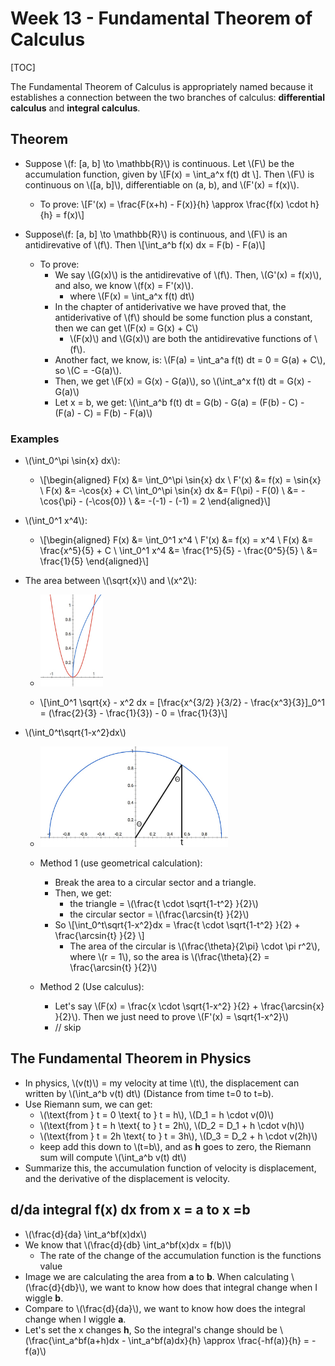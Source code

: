 # Week 13 - Fundamental Theorem of Calculus

[TOC]

The Fundamental Theorem of Calculus is appropriately named because it establishes a connection between the two branches of calculus: **differential calculus** and **integral calculus**.

## Theorem

* Suppose \\(f: [a, b] \to \mathbb{R}\\) is continuous. Let \\(F\\) be the accumulation function, given by \\[F(x) = \int_a^x f(t) dt \\]. Then \\(F\\) is continuous on \\([a, b]\\), differentiable on (a, b), and \\(F'(x) = f(x)\\).
    * To prove: \\[F'(x) = \frac{F(x+h) - F(x)}{h} \approx \frac{f(x) \cdot h}{h} = f(x)\\]

* Suppose\\(f: [a, b] \to \mathbb{R}\\) is continuous, and \\(F\\) is an antidirevative of \\(f\\). Then \\[\int_a^b f(x) dx = F(b) - F(a)\\]
    * To prove: 
        * We say \\(G(x)\\) is the antidirevative of \\(f\\). Then, \\(G'(x) = f(x)\\), and also, we know \\(f(x) = F'(x)\\).
            * where \\(F(x) = \int_a^x f(t) dt\\) 
        * In the chapter of antiderivative we have proved that, the antiderivative of \\(f\\) should be some function plus a constant, then we can get \\(F(x) = G(x) + C\\)
            * \\(F(x)\\) and \\(G(x)\\) are both the antidirevative functions of \\(f\\).
        * Another fact, we know, is: \\(F(a) = \int_a^a f(t) dt = 0 = G(a) + C\\), so \\(C = -G(a)\\).
        * Then, we get \\(F(x) = G(x) - G(a)\\), so \\(\int_a^x f(t) dt = G(x) - G(a)\\)
        * Let x = b, we get: \\(\int_a^b f(t) dt = G(b) - G(a) = (F(b) - C) - (F(a) - C) = F(b) - F(a)\\)

### Examples

* \\(\int_0^\pi \sin{x} dx\\):
    * \\[\begin{aligned}
        F(x) &= \int_0^\pi \sin{x} dx \\
        F'(x) &= f(x) = \sin{x} \\
        F(x) &= -\cos{x} + C\\
        \int_0^\pi \sin{x} dx &= F(\pi) - F(0) \\
        &= -\cos{\pi} - (-\cos{0}) \\
        &= -(-1) - (-1) = 2
        \end{aligned}\\]
* \\(\int_0^1 x^4\\):
    * \\[\begin{aligned}
        F(x) &= \int_0^1 x^4 \\
        F'(x) &= f(x) = x^4 \\
        F(x) &=  \frac{x^5}{5} + C \\
        \int_0^1 x^4 &= \frac{1^5}{5} - \frac{0^5}{5} \\
        &= \frac{1}{5}
        \end{aligned}\\]

* The area between \\(\sqrt{x}\\) and \\(x^2\\):
    * <img src="media/15133058435652.jpg" width=100 />

    * \\[\int_0^1 \sqrt{x} - x^2 dx = [\frac{x^{3/2} }{3/2} - \frac{x^3}{3}]_0^1 = (\frac{2}{3} - \frac{1}{3}) - 0 = \frac{1}{3}\\]


* \\(\int_0^t\sqrt{1-x^2}dx\\)
    * <img src="media/15133064708700.jpg" width=300 />
    * Method 1 (use geometrical calculation):
        * Break the area to a circular sector and a triangle.
        * Then, we get:
            * the triangle = \\(\frac{t \cdot \sqrt{1-t^2} }{2}\\)
            * the circular sector = \\(\frac{\arcsin{t} }{2}\\)
        * So \\[\int_0^t\sqrt{1-x^2}dx = \frac{t \cdot \sqrt{1-t^2} }{2} + \frac{\arcsin{t} }{2} \\]
            * The area of the circular is \\(\frac{\theta}{2\pi} \cdot \pi r^2\\), where \\(r = 1\\), so the area is \\(\frac{\theta}{2} = \frac{\arcsin{t} }{2}\\)

    * Method 2 (Use calculus):
        * Let's say \\(F(x) = \frac{x \cdot \sqrt{1-x^2} }{2} + \frac{\arcsin{x} }{2}\\). Then we just need to prove \\(F'(x) = \sqrt{1-x^2}\\)
        * // skip

## The Fundamental Theorem in Physics

* In physics, \\(v(t)\\) = my velocity at time \\(t\\), the displacement can written by \\(\int_a^b v(t) dt\\) (Distance from time t=0 to t=b).
* Use Riemann sum, we can get:
    * \\(\text{from } t = 0 \text{ to } t = h\\), \\(D_1 = h \cdot v(0)\\)
    * \\(\text{from } t = h \text{ to } t = 2h\\), \\(D_2 = D_1 + h \cdot v(h)\\)
    * \\(\text{from } t = 2h \text{ to } t = 3h\\), \\(D_3 = D_2 + h \cdot v(2h)\\)
    * keep add this down to \\(t=b\\), and as **h** goes to zero, the Riemann sum will compute \\(\int_a^b v(t) dt\\)
* Summarize this, the accumulation function of velocity is displacement, and the derivative of the displacement is velocity.

## d/da integral f(x) dx from x = a to x =b

* \\(\frac{d}{da} \int_a^bf(x)dx\\)
* We know that \\(\frac{d}{db} \int_a^bf(x)dx = f(b)\\)
    * The rate of the change of the accumulation function is the functions value
* Image we are calculating the area from **a** to **b**. When calculating \\(\frac{d}{db}\\), we want to know how does that integral change when I wiggle **b**.
* Compare to \\(\frac{d}{da}\\), we want to know how does the integral change when I wiggle **a**.
* Let's set the x changes **h**, So the integral's change should be \\(\frac{\int_a^bf(a+h)dx - \int_a^bf(a)dx}{h} \approx \frac{-hf(a)}{h} = -f(a)\\)

